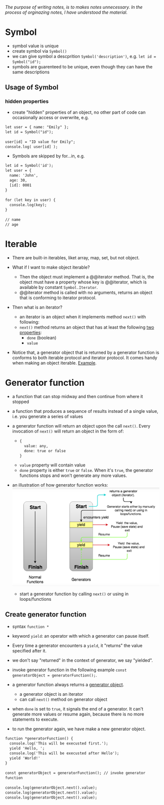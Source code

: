 *The purpose of writing notes, is to makes notes unnecessary. In the process of orginazing notes, I have understood the material.*

# Symbol
- symbol value is unique
- create symbol via ```Symbol()```
- we can give symbol a descprition ```Symbol('description')```, e.g. ```let id = Symbol("id");```
- symbols are guarenteed to be unique, even though they can have the same descriptions

## Usage of Symbol
### hidden properties
- create "hidden" properties of an object, no other part of code can occasionally access or overwrite, e.g.
```
let user = { name: "Emily" };
let id = Symbol("id");

user[id] = "ID value for Emily";
console.log( user[id] );
```
- Symbols are skipped by for…in, e.g.
```
let id = Symbol('id');
let user = {
  name: 'John',
  age: 30,
  [id]: 0001
}

for (let key in user) {
  console.log(key);
}

// name
// age
```
# Iterable
- There are built-in iterables, liket array, map, set, but not object.
- What if I want to make object iterable?
  - Then the object must implement a @@iterator method. That is, the object must have a property whose key is @@iterator, which is available by constant ```Symbol.Iterator```.
  - @@iterator method is called with no arguments, returns an object that is conforming to iterator protocol.
- Then what is an iterator?
  - an iterator is an object when it implements method ```next()``` with following:
  - ```next()``` method returns an object that has at least the following [two properties](https://developer.mozilla.org/en-US/docs/Web/JavaScript/Reference/Iteration_protocols#The_iterator_protocol):
    -  ```done``` (boolean)
    -  ```value```

- Notice that, a generator object that is returned by a generator function is conforms to both iterable protocol and iterator protocol. It comes handy when making an object iterable. [Example](https://github.com/eqlz/mit-intro-to-algorithms/blob/master/singlyLinkedList.js).


# Generator function
- a function that can stop midway and then continue from where it stopped
- a function that produces a sequence of results instead of a single value, i.e. you generate a series of values
- a generator function will return an object upon the call ```next()```. Every invocation of ```next()``` will return an object in the form of:
  - ```
    {
      value: any,
      done: true or false
    }
    ``` 
  - ```value``` property will contain value
  - ```done``` property is either ```true``` or ```false```. When it's ```true```, the generator functions stops and won't generate any more values.  

- an illustration of how generator function works:
![Image of functions vs generators](https://github.com/eqlz/mit-intro-to-algorithms/blob/master/js-learned-along-the-way/normal-functions-vs-generators.png)
  - start a generator function by calling ```next()``` or using in loops/functions

## Create generator function
- syntax ```function *``` 

- keyword ```yield```: an operator with which a generator can pause itself. 
- Every time a generator encounters a ```yield```, it "returns" the value specified after it.
- we don't say "returned" in the context of generator, we say "yielded".

- invoke generator function in the following example ```const generatorObject = generatorFunction();```.
- a generator function always returns a [generator object](https://developer.mozilla.org/en-US/docs/Web/JavaScript/Reference/Global_Objects/Generator).
  - a generator object is an iterator
  - can call ```next()``` method on generator object

- when ```done``` is set to ```true```, it signals the end of a generator. It can't generate more values or resume again, because there is no more statements to execute.
- to run the generator again, we have make a new generator object.
```
function *generatorFunction() {
  console.log('This will be execusted first.');
  yield 'Hello, ';
  console.log('This will be execusted after Hello');
  yield 'World!'
}

const generatorObject = generatorFunction(); // invoke generator function

console.log(generatorObject.next().value);
console.log(generatorObject.next().value);
console.log(generatorObject.next().value);
```